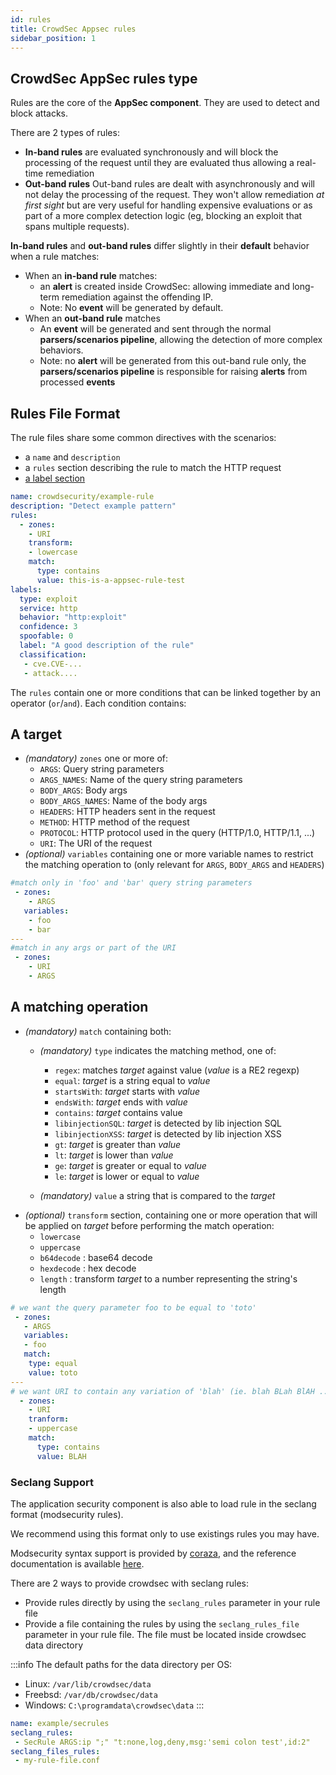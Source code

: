 ```yaml
---
id: rules
title: CrowdSec Appsec rules
sidebar_position: 1
---
```


<!--

 describe the overall rule (waap rules) organization, relevant section.
 explain the DSL
 speak a bit about how to write yours and how to write waap-tests in the hub (kka)
 how to debug them

-->
## CrowdSec AppSec rules type

Rules are the core of the **AppSec component**. They are used to detect and block attacks.

There are 2 types of rules:
 - **In-band rules** are evaluated synchronously and will block the processing of the request until they are evaluated thus allowing a real-time remediation
 - **Out-band rules** Out-band rules are dealt with asynchronously and will not delay the processing of the request. They won't allow remediation *at first sight* but are very useful for handling expensive evaluations or as part of a more complex detection logic (eg, blocking an exploit that spans multiple requests).

**In-band rules** and **out-band rules** differ slightly in their **default** behavior when a rule matches:
 - When an **in-band rule** matches:
   -  an **alert** is created inside CrowdSec: allowing immediate and long-term remediation against the offending IP.
   -  Note: No **event** will be generated by default.
 - When an **out-band rule** matches
   - An **event** will be generated and sent through the normal **parsers/scenarios pipeline**, allowing the detection of more complex behaviors. 
   - Note: no **alert** will be generated from this out-band rule only, the **parsers/scenarios pipeline** is responsible for raising **alerts** from processed **events**


## Rules File Format

The rule files share some common directives with the scenarios:
 - a `name` and `description`
 - a `rules` section describing the rule to match the HTTP request
 - [a label section](https://doc.crowdsec.net/docs/next/scenarios/format/#labels)


```yaml
name: crowdsecurity/example-rule
description: "Detect example pattern"
rules:
  - zones:
    - URI
    transform:
    - lowercase
    match:
      type: contains
      value: this-is-a-appsec-rule-test
labels:
  type: exploit
  service: http
  behavior: "http:exploit"
  confidence: 3
  spoofable: 0
  label: "A good description of the rule"
  classification:
   - cve.CVE-...
   - attack....
```

The `rules` contain one or more conditions that can be linked together by an operator (`or`/`and`).
Each condition contains:


## A target
 - _(mandatory)_ `zones` one or more of:
   - `ARGS`: Query string parameters
   - `ARGS_NAMES`: Name of the query string parameters
   - `BODY_ARGS`: Body args
   - `BODY_ARGS_NAMES`: Name of the body args
   - `HEADERS`: HTTP headers sent in the request
   - `METHOD`: HTTP method of the request
   - `PROTOCOL`: HTTP protocol used in the query (HTTP/1.0, HTTP/1.1, ...)
   - `URI`: The URI of the request
 - _(optional)_ `variables` containing one or more variable names to restrict the matching operation to (only relevant for `ARGS`, `BODY_ARGS` and `HEADERS`)

```yaml
#match only in 'foo' and 'bar' query string parameters
 - zones:
    - ARGS
   variables:
    - foo
    - bar
---
#match in any args or part of the URI
 - zones:
    - URI
    - ARGS
```

## A matching operation

 - _(mandatory)_ `match` containing both:
   - _(mandatory)_ `type` indicates the matching method, one of:
     - `regex`: matches _target_ against value (_value_ is a RE2 regexp)
     - `equal`: _target_ is a string equal to _value_
     - `startsWith`: _target_ starts with _value_
     - `endsWith`: _target_ ends with _value_
     - `contains`: _target_ contains value
     - `libinjectionSQL`: _target_ is detected by lib injection SQL
     - `libinjectionXSS`: _target_ is detected by lib injection XSS
     - `gt`: _target_ is greater than _value_
     - `lt`: _target_ is lower than _value_
     - `ge`: _target_ is greater or equal to _value_
     - `le`: _target_ is lower or equal to _value_
  
   - _(mandatory)_ `value` a string that is compared to the _target_
 - _(optional)_ `transform` section, containing one or more operation that will be applied on _target_ before performing the match operation:
   - `lowercase`
   - `uppercase`
   - `b64decode` : base64 decode
   - `hexdecode` : hex decode
   - `length` : transform _target_ to a number representing the string's length

```yaml
# we want the query parameter foo to be equal to 'toto'
 - zones:
   - ARGS
   variables:
   - foo
   match:
    type: equal
    value: toto
---
# we want URI to contain any variation of 'blah' (ie. blah BLah BlAH ...)
  - zones:
    - URI
    tranform:
    - uppercase 
    match:
      type: contains
      value: BLAH
```


### Seclang Support

The application security component is also able to load rule in the seclang format (modsecurity rules).

We recommend using this format only to use existings rules you may have.

Modsecurity syntax support is provided by [coraza](https://github.com/corazawaf/coraza/), and the reference documentation is available [here](https://coraza.io/docs/seclang/syntax/).

There are 2 ways to provide crowdsec with seclang rules:
 - Provide rules directly by using the `seclang_rules` parameter in your rule file
 - Provide a file containing the rules by using the `seclang_rules_file` parameter in your rule file. The file must be located inside crowdsec data directory

 :::info
The default paths for the data directory per OS:
- Linux: `/var/lib/crowdsec/data`
- Freebsd: `/var/db/crowdsec/data`
- Windows: `C:\programdata\crowdsec\data`
:::

```yaml
name: example/secrules
seclang_rules:
 - SecRule ARGS:ip ";" "t:none,log,deny,msg:'semi colon test',id:2"
seclang_files_rules:
 - my-rule-file.conf
```

<!-- @sbl cadeau
## Writing your own rules

### Rules


#### In-band rules


#### Out-band rules

Now, we will write an out-band rule to detect a specific behaviour.

Let's assume that we have a web application that exposes an API endpoint on `/api` with multiple actions, and that always return a `200` status code, even if the action failed:
 - Login
 - Get information about a product
 
It is not possible to detect a brute-force attack on this endpoint by looking only at the logs, as the application will always return a `200` status code, meaning we cannot distinguish a login attempt from a simple information request.

But we can write an out-band rule that will generate an event for any login attempt, and a scenario that will used a standard [leaky bucket](/scenarios/format.md) to detect brute-force attacks.

Here is an example of a login request:
```http
POST /api HTTP/1.1

Content-Type: application/json

{
  "action": "login",
  "username": "admin",
  "password": "password"
}
```
 
First, our waap-rule:

```yaml
type: waap-rule
name: example/bf-detection
description: "Always matches on login attempts"
rules:
  - body_type: json
    and:
    - zones:
        - METHOD
      match:
        type: equal
        value: POST
	- zones:
		- URI
	  match:
	  	type: equal
		value: /api
    - zones:
        - BODY_ARGS
      variables:
        - login
      match:
        type: regex
        value: ".+"
    - zones:
        - BODY_ARGS
      variables:
        - password
      match:
        type: regex
        value: ".+"

### Testing


## Debugging rules
-->

